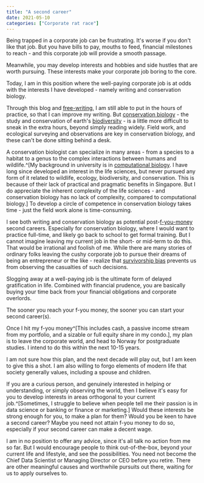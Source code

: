 ```yaml
---
title: "A second career"
date: 2021-05-10
categories: ["Corporate rat race"]
---
```


Being trapped in a corporate job can be frustrating. It's worse if you don't like that job. But you have bills to pay, mouths to feed, financial milestones to reach - and this corporate job will provide a smooth passage.

Meanwhile, you may develop interests and hobbies and side hustles that are worth pursuing. These interests make your corporate job boring to the core.

Today, I am in this position where the well-paying corporate job is at odds with the interests I have developed - namely writing and conservation biology.

Through this blog and [free-writing](https://thestatsguy.rbind.io/post/2021/02/13/a-2021-update-/-on-writing/), I am still able to put in the hours of practice, so that I can improve my writing. But [conservation biology](https://en.wikipedia.org/wiki/Conservation_biology) - the study and conservation of earth's [biodiversity](https://en.wikipedia.org/wiki/Biodiversity) - is a little more difficult to sneak in the extra hours, beyond simply reading widely. Field work, and ecological surveying and observations are key in conservation biology, and these can't be done sitting behind a desk.

A conservation biologist can specialize in many areas - from a species to a habitat to a genus to the complex interactions between humans and wildlife.^[My background in university is in [computational biology](https://en.wikipedia.org/wiki/Computational_biology). I have long since developed an interest in the life sciences, but never pursued any form of it related to wildlife, ecology, biodiversity, and conservation. This is because of their lack of practical and pragmatic benefits in Singapore. But I do appreciate the inherent complexity of the life sciences - and conservation biology has no lack of complexity, compared to computational biology.] To develop a circle of competence in conservation biology takes time - just the field work alone is time-consuming.

I see both writing and conservation biology as potential post-[f-you-money](https://money.com/f-u-money-defined-how-much-calculator/) second careers. Especially for conservation biology, where I would want to practice full-time, and likely go back to school to get formal training. But I cannot imagine leaving my current job in the short- or mid-term to do this. That would be irrational and foolish of me. While there are many stories of ordinary folks leaving the cushy corporate job to pursue their dreams of being an entrepreneur or the like - realize that [survivorship bias](https://en.wikipedia.org/wiki/Survivorship_bias) prevents us from observing the casualties of such decisions.

Slogging away at a well-paying job is the ultimate form of delayed gratification in life. Combined with financial prudence, you are basically buying your time back from your financial obligations and corporate overlords.

The sooner you reach your f-you money, the sooner you can start your second career(s).

Once I hit my f-you money^[This includes cash, a passive income stream from my portfolio, and a sizable or full equity share in my condo.], my plan is to leave the corporate world, and head to Norway for postgraduate studies. I intend to do this within the next 10-15 years.

I am not sure how this plan, and the next decade will play out, but I am keen to give this a shot. I am also willing to forgo elements of modern life that society generally values, including a spouse and children.

If you are a curious person, and genuinely interested in helping or understanding, or simply observing the world, then I believe it's easy for you to develop interests in areas orthogonal to your current job.^[Sometimes, I struggle to believe when people tell me their passion is in data science or banking or finance or marketing.] Would these interests be strong enough for you, to make a plan for them? Would you be keen to have a second career? Maybe you need not attain f-you money to do so, especially if your second career can make a decent wage.

I am in no position to offer any advice, since it's all talk no action from me so far. But I would encourage people to think out-of-the-box, beyond your current life and lifestyle, and see the possibilities. You need not become the Chief Data Scientist or Managing Director or CEO before you retire. There are other meaningful causes and worthwhile pursuits out there, waiting for us to apply ourselves to.